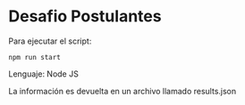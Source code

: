 # Desafio Postulantes

Para ejecutar el script:
```
npm run start
```

Lenguaje: Node JS  

La información es devuelta en un archivo llamado results.json